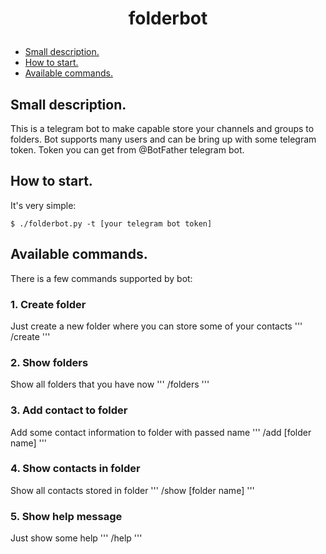 # <p align="center">folderbot

* [Small description.](#small-description)
* [How to start.](#how-to-start)
* [Available commands.](#available-commands)

## Small description.
This is a telegram bot to make capable store your channels and groups to folders.
Bot supports many users and can be bring up with some telegram token. Token you can get from @BotFather telegram bot.

## How to start.
It's very simple:
```
$ ./folderbot.py -t [your telegram bot token]
```

## Available commands.
There is a few commands supported by bot:
### 1. Create folder
Just create a new folder where you can store some of your contacts
'''
/create
'''
### 2. Show folders
Show all folders that you have now
'''
/folders
'''
### 3. Add contact to folder
Add some contact information to folder with passed name
'''
/add [folder name]
'''
### 4. Show contacts in folder
Show all contacts stored in folder
'''
/show [folder name]
'''
### 5. Show help message
Just show some help
'''
/help
'''

